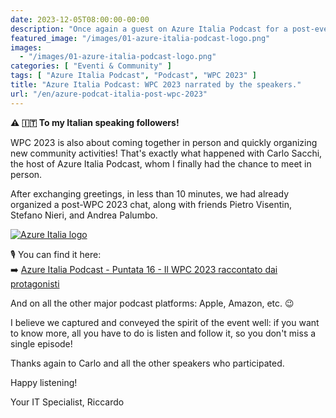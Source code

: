```yaml
---
date: 2023-12-05T08:00:00-00:00
description: "Once again a guest on Azure Italia Podcast for a post-event chat about WPC, joined by Stefano Nieri, Pietro Visentin, Andrea Palumbo, and Carlo Sacchi."
featured_image: "/images/01-azure-italia-podcast-logo.png"
images:
  - "/images/01-azure-italia-podcast-logo.png"
categories: [ "Eventi & Community" ]
tags: [ "Azure Italia Podcast", "Podcast", "WPC 2023" ]
title: "Azure Italia Podcast: WPC 2023 narrated by the speakers."
url: "/en/azure-podcat-italia-post-wpc-2023"
---
```

**⚠️ 🇮🇹 To my Italian speaking followers!**

WPC 2023 is also about coming together in person and quickly organizing new community activities! That's exactly what happened with Carlo Sacchi, the host of Azure Italia Podcast, whom I finally had the chance to meet in person.

After exchanging greetings, in less than 10 minutes, we had already organized a post-WPC 2023 chat, along with friends Pietro Visentin, Stefano Nieri, and Andrea Palumbo.

[![Azure Italia logo](/images/01-azure-italia-podcast-logo.png)](https://open.spotify.com/episode/23En0p7uhrt602SBwP3zlU)

🎙️ You can find it here:  
➡️ [Azure Italia Podcast - Puntata 16 - Il WPC 2023 raccontato dai protagonisti](https://open.spotify.com/episode/23En0p7uhrt602SBwP3zlU)

And on all the other major podcast platforms: Apple, Amazon, etc. 😉

I believe we captured and conveyed the spirit of the event well: if you want to know more, all you have to do is listen and follow it, so you don't miss a single episode!

Thanks again to Carlo and all the other speakers who participated.

Happy listening!

Your IT Specialist,
Riccardo